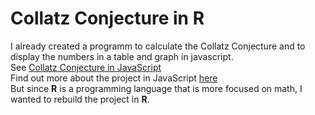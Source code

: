 # Collatz Conjecture in R
I already created a programm to calculate the Collatz Conjecture and to display the numbers in a table and graph in javascript.<br />
See [Collatz Conjecture in JavaScript](https://projects.fabian-kleine.dev/Collatz-Conjecture/)<br />
Find out more about the project in JavaScript [here](https://fabian-kleine.dev/project/collatz-conjecture)<br />
But since **R** is a programming language that is more focused on math, I wanted to rebuild the project in **R**.
